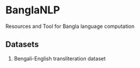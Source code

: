# BanglaNLP
Resources and Tool for Bangla language computation

## Datasets

1. Bengali-English transliteration dataset
